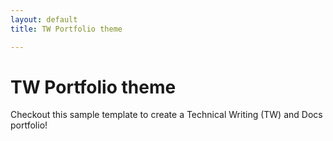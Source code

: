 ```yaml
---
layout: default
title: TW Portfolio theme

---
```


# TW Portfolio theme
Checkout this sample template to create a Technical Writing (TW) and Docs portfolio! 

